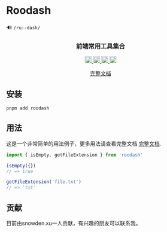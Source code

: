 # Roodash

:loud_sound: `/ru:-dash/`

<div>
  <h3 align="center">
    前端常用工具集合
  </h3>
</div>

<p align="center">
  <a href="https://bundlephobia.com/package/roodash">
    <img src="https://img.shields.io/bundlephobia/minzip/roodash?label=minzipped" alt="bundle size" height="18">
  </a>
  <a href="https://www.npmjs.com/package/roodash">
    <img src="https://img.shields.io/npm/dm/roodash.svg" alt="npm downloads" height="18">
  </a>
  <a href="https://www.npmjs.com/package/roodash">
    <img src="https://img.shields.io/npm/v/roodash.svg" alt="npm version" height="18">
  </a>
  <a href="https://github.com/jxxuxuefeng/roodash">
    <img src="https://img.shields.io/npm/l/roodash.svg" alt="MIT license" height="18">
  </a>
</p>

<div align="center">
  <a href="https://jxxuxuefeng.github.io/roodash/" target="_blank">
      完整文档
  </a>
</div>

## 安装

```
pnpm add roodash
```

## 用法

这是一个非常简单的用法例子，更多用法请查看完整文档 [完整文档](https://jxxuxuefeng.github.io/roodash/).

```ts
import { isEmpty, getFileExtension } from 'roodash'

isEmpty({}) 
// => true

getFileExtension('file.txt')
// => 'txt'

```

## 贡献

目前由snowden.xu一人贡献，有兴趣的朋友可以联系我。
